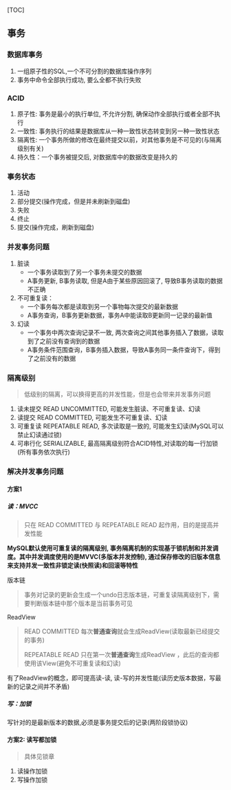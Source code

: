 [TOC]

## 事务

### 数据库事务

1.  一组原子性的SQL,一个不可分割的数据库操作序列
3.  事务中命令全部执行成功, 要么全都不执行失败

### ACID

> 

1.  原子性: 事务是最小的执行单位, 不允许分割, 确保动作全部执行或者全部不执行
2.  一致性: 事务执行的结果是数据库从一种一致性状态转变到另一种一致性状态
3.  隔离性: 一个事务所做的修改在最终提交以前，对其他事务是不可见的(与隔离级别有关)
4.  持久性：一个事务被提交后, 对数据库中的数据改变是持久的

### 事务状态

1. 活动
2. 部分提交(操作完成，但是并未刷新到磁盘)
3. 失败
4. 终止
5. 提交(操作完成，刷新到磁盘)

### 并发事务问题

1.  脏读
    * 一个事务读取到了另一个事务未提交的数据
    * A事务更新, B事务读取, 但是A由于某些原因回滚了, 导致B事务读取的数据不正确
2.  不可重复读：
    * 一个事务每次都是读取到另一个事物每次提交的最新数据
    * A事务查询，B事务更新数据，事务A中能读取B更新同一记录的最新值
3.  幻读
    * 一个事务中两次查询记录不一致, 两次查询之间其他事务插入了数据，读取到了之前没有查询到的数据
    * A事务条件范围查询，B事务插入数据，导致A事务同一条件查询下，得到了之前没有的数据

### 隔离级别

> 低级别的隔离，可以换得更高的并发性能，但是也会带来并发事务问题

1.  读未提交 READ UNCOMMITTED, 可能发生脏读、不可重复读、幻读
2.  读提交 READ COMMITTED, 可能发生不可重复读、幻读
3.  可重复读 REPEATABLE READ, 多次读取是一致的, 可能发生幻读(MySQL可以禁止幻读通过锁)
4.  可串行化 SERIALIZABLE, 最高隔离级别符合ACID特性,对读取的每一行加锁(所有事务依次执行)

### 解决并发事务问题

#### 方案1

##### 读：MVCC

> 只在 READ COMMITTED 与 REPEATABLE READ 起作用，目的是提高并发性能

**MySQL默认使用可重复读的隔离级别, 事务隔离机制的实现基于锁机制和并发调度。其中并发调度使用的是MVVC(多版本并发控制), 通过保存修改的旧版本信息来支持并发一致性非锁定读(快照读)和回滚等特性**

版本链

> 事务对记录的更新会生成一个undo日志版本链，可重复读隔离级别下，需要判断版本链中那个版本是当前事务可见

ReadView

> READ COMMITTED 每次**普通查询**就会生成ReadView(读取最新已经提交的事务)
>
> REPEATABLE READ 只在第一次**普通查询**生成ReadView ，此后的查询都使用该View(避免不可重复读和幻读)

有了ReadView的概念，即可提高读-读, 读-写的并发性能(读历史版本数据，写最新的记录之间并不矛盾)

##### 写：加锁

写针对的是最新版本的数据,必须是事务提交后的记录(两阶段锁协议)

#### 方案2: 读写都加锁

> 具体见锁章

1. 读操作加锁
2. 写操作加锁
